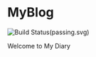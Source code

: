 # MyBlog
![Build Status(passing.svg)](https://travis-ci.com/MikeoPerfect/MyBlog)

Welcome to My Diary 

